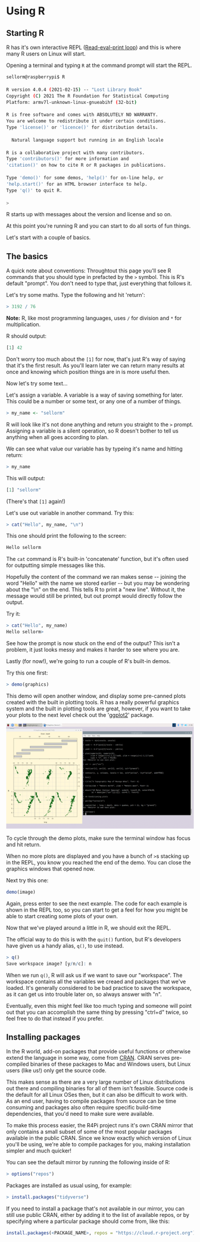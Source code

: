# Using R

## Starting R

R has it's own interactive REPL ([Read-eval-print loop](https://en.wikipedia.org/wiki/Read–eval–print_loop)) and this
is where many R users on Linux will start.

Opening a terminal and typing `R` at the command prompt will start the REPL.

```bash
sellorm@raspberrypi$ R

R version 4.0.4 (2021-02-15) -- "Lost Library Book"
Copyright (C) 2021 The R Foundation for Statistical Computing
Platform: armv7l-unknown-linux-gnueabihf (32-bit)

R is free software and comes with ABSOLUTELY NO WARRANTY.
You are welcome to redistribute it under certain conditions.
Type 'license()' or 'licence()' for distribution details.

  Natural language support but running in an English locale

R is a collaborative project with many contributors.
Type 'contributors()' for more information and
'citation()' on how to cite R or R packages in publications.

Type 'demo()' for some demos, 'help()' for on-line help, or
'help.start()' for an HTML browser interface to help.
Type 'q()' to quit R.

> 
```


R starts up with messages about the version and license and so on.

At this point you're running R and you can start to do all sorts of fun things.

Let's start with a couple of basics. 

## The basics

A quick note about conventions: Throughtout this page you'll see R commands that you should type in prefacted by the
`>` symbol. This is R's default "prompt". You don't need to type that, just everything that follows it.

Let's try some maths. Type the following and hit 'return':

```R
> 3192 / 76
```

**Note:** R, like most programming languages, uses `/` for division and `*` for multiplication.

R should output:

```R
[1] 42
```

Don't worry too much about the `[1]` for now, that's just R's way of saying that it's the first result. As you'll learn
later we can return many results at once and knowing which position things are in is more useful then.

Now let's try some text...

Let's assign a variable. A variable is a way of saving something for later. This could be a number or some text, or any
one of a number of things.

```R
> my_name <- "sellorm"
```

R will look like it's not done anything and return you straight to the `>` prompt. Assigning a variable is a silent
operation, so R doesn't bother to tell us anything when all goes according to plan.

We can see what value our variable has by typeing it's name and hitting return:

```R
> my_name
```

This will output:

```R
[1] "sellorm"
```

(There's that `[1]` again!)

Let's use out variable in another command. Try this:

```R
> cat("Hello", my_name, "\n")
```

This one should print the following to the screen:

```R
Hello sellorm
```

The `cat` command is R's built-in 'concatenate' function, but it's often used for outputting simple messages like this.

Hopefully the content of the command we ran makes sense -- joining the word "Hello" with the name we stored earlier -- 
but you may be wondering about the "\n" on the end. This tells R to print a "new line". Without it, the message would
still be printed, but out prompt would directly follow the output. 

Try it:

```R
> cat("Hello", my_name)
Hello sellorm>
```

See how the prompt is now stuck on the end of the output? This isn't a problem, it just looks messy and makes it harder
to see where you are.

Lastly (for now!), we're going to run a couple of R's built-in demos.

Try this one first:

```R
> demo(graphics)
```

This demo will open another window, and display some pre-canned plots created with the built in plotting tools. R has a
really powerful graphics system and the built in plotting tools are great, however, if you want to take your plots to
the next level check out the '[ggplot2](https://ggplot2.tidyverse.org)' package.

![](/images/using_r_demo_screenshot.png)

To cycle through the demo plots, make sure the terminal window has focus and hit return.

When no more plots are displayed and you have a bunch of `>`s stacking up in the REPL, you know you reached the end of
the demo. You can close the graphics windows that opened now.

Next try this one:

```R
demo(image)
```

Again, press enter to see the next example. The code for each example is shown in the REPL too, so you can start to get
a feel for how you might be able to start creating some plots of your own.

Now that we've played around a little in R, we should exit the REPL.

The official way to do this is with the `quit()` funtion, but R's developers have given us a handy alias, `q()`, to use
instead.

```R
> q()
Save workspace image? [y/n/c]: n
```

When we run `q()`, R will ask us if we want to save our "workspace". The workspace contains all the variables we creaed
and packages that we've loaded. It's generally considered to be bad practice to save the workspace, as it can get us
into trouble later on, so always answer with "n".

Eventually, even this might feel like too much typing and someone will point out that you can accomplish the same thing
by pressing "ctrl+d" twice, so feel free to do that instead if you prefer.


## Installing packages

In the R world, add-on packages that provide useful functions or otherwise extend the language in some way, come from
[CRAN](https://cran.r-project.org). CRAN serves pre-compiled binaries of these packages to Mac and Windows users, but
Linux users (like us!) only get the source code.

This makes sense as there are a very large number of Linux distributions out there and compiling binaries for all of
them isn't feasible. Source code is the default for all Linux OSes then, but it can also be difficult to work with. As
an end user, having to compile packages from source can be time consuming and packages also often require specific
build-time dependencies, that you'd need to make sure were available.

To make this process easier, the R4Pi project runs it's own CRAN mirror that only contains a small subset of some of the
most popular packages available in the public CRAN. Since we know exactly which version of Linux you'll be using, we're
able to compile packages for you, making installation simpler and much quicker!

You can see the default mirror by running the following inside of R:

```R
> options("repos")
```

Packages are installed as usual using, for example:

```R
> install.packages("tidyverse")
```

If you need to install a package that's not available in our mirror, you can still use public CRAN, either by adding it
to the list of available repos, or by specifying where a particular package should come from, like this:

```R
install.packages(<PACKAGE_NAME>, repos = "https://cloud.r-project.org")
```
